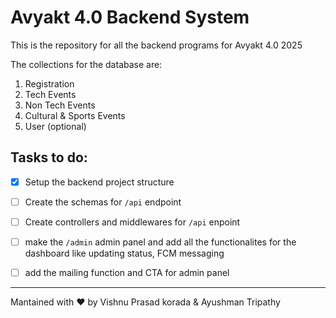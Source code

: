 # Avyakt 4.0 Backend System

This is the repository for all the backend programs for Avyakt 4.0 2025

The collections for the database are:
1. Registration
2. Tech Events
3. Non Tech Events
4. Cultural & Sports Events
5. User (optional)




## Tasks to do:

- [x]  Setup the backend project structure
- [ ]  Create the schemas for ```/api``` endpoint
- [ ]  Create controllers and middlewares for ```/api``` enpoint
- [ ]  make the ```/admin``` admin panel and add all the functionalites for the dashboard like updating status, FCM messaging 
- [ ]  add the mailing function and CTA for admin panel


---

Mantained with ❤️ by Vishnu Prasad korada & Ayushman Tripathy